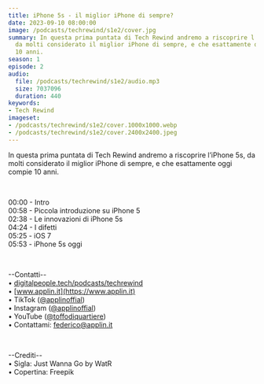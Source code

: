 ```yaml
---
title: iPhone 5s - il miglior iPhone di sempre?
date: 2023-09-10 08:00:00
image: /podcasts/techrewind/s1e2/cover.jpg
summary: In questa prima puntata di Tech Rewind andremo a riscoprire l’iPhone 5s,
  da molti considerato il miglior iPhone di sempre, e che esattamente oggi compie
  10 anni.
season: 1
episode: 2
audio:
  file: /podcasts/techrewind/s1e2/audio.mp3
  size: 7037096
  duration: 440
keywords:
- Tech Rewind
imageset:
- /podcasts/techrewind/s1e2/cover.1000x1000.webp
- /podcasts/techrewind/s1e2/cover.2400x2400.jpeg
---
```


In questa prima puntata di Tech Rewind andremo a riscoprire l’iPhone 5s, da molti considerato il miglior iPhone di sempre, e che esattamente oggi compie 10 anni.

<br>

00:00 - Intro<br>
00:58 - Piccola introduzione su iPhone 5<br>
02:38 - Le innovazioni di iPhone 5s<br>
04:24 - I difetti<br>
05:25 - iOS 7<br>
05:53 - iPhone 5s oggi<br>

<br>

--Contatti--<br>
• [digitalpeople.tech/podcasts/techrewind](https://w3id.org/digitalpeople/podcasts/techrewind)<br>
• [www.applin.it](https://www.applin.it)<br>
• TikTok ([@applinoffial](https://www.tiktok.com/@applinofficial))<br>
• Instagram ([@applinoffial](https://www.instagram.com/applinofficia))<br>
• YouTube ([@toffodiquartiere](https://www.youtube.com/@toffodiquartiere))<br>
• Contattami: [federico@applin.it](mailto:federico@applin.it)

<br>

--Crediti--<br>
• Sigla: Just Wanna Go by WatR<br>
• Copertina: Freepik
